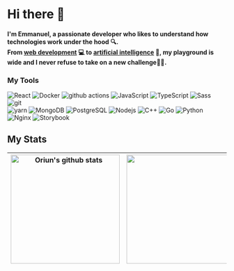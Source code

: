 <h1> Hi there 👋 </h1> 

<h4>I'm Emmanuel, a passionate developer who likes to understand how technologies work under the hood 🔍.<br/>
  From <a href="./Web.md">web development</a> 💻 to <a href="AI.md">artificial intelligence</a> 🤖, my playground is wide and I never refuse to take on a new challenge💪🔥.</h4>

<h3>My Tools</h3>
<p>
  <img alt="React" src="https://img.shields.io/badge/-React-45b8d8?style=flat-square&logo=react&logoColor=white" />
  <img alt="Docker" src="https://img.shields.io/badge/-Docker-46a2f1?style=flat-square&logo=docker&logoColor=white" />
  <img alt="github actions" src="https://img.shields.io/badge/-Github_Actions-2088FF?style=flat-square&logo=github-actions&logoColor=white" />
  <img alt="JavaScript" src="https://img.shields.io/badge/-JavaScript-EAD41C?style=flat-square&logo=javascript&logoColor=white" />
  <img alt="TypeScript" src="https://img.shields.io/badge/-TypeScript-007ACC?style=flat-square&logo=typescript&logoColor=white" />
  <img alt="Sass" src="https://img.shields.io/badge/-Sass-CC6699?style=flat-square&logo=sass&logoColor=white" />
  <img alt="git" src="https://img.shields.io/badge/-Git-F05032?style=flat-square&logo=git&logoColor=white" /><br/>
  <img alt="yarn" src="https://img.shields.io/badge/-Yarn-2C8EBB?style=flat-square&logo=yarn&logoColor=white" />
  <img alt="MongoDB" src="https://img.shields.io/badge/-MongoDB-13aa52?style=flat-square&logo=mongodb&logoColor=white" />
  <img alt="PostgreSQL" src="https://img.shields.io/badge/-PostgreSQL-336791?style=flat-square&logo=postgresql&logoColor=white" />
  <img alt="Nodejs" src="https://img.shields.io/badge/-Nodejs-43853d?style=flat-square&logo=Node.js&logoColor=white" />
  <img alt="C++" src="https://img.shields.io/badge/-C++-005494?style=flat-square&logo=cplusplus&logoColor=white" />
  <img alt="Go" src="https://img.shields.io/badge/-Go-FFFFFF?style=flat-square&logo=go&logoColor=00A7D0" />
  <img alt="Python" src="https://img.shields.io/badge/-Python-366996?style=flat-square&logo=python&logoColor=white" />
  <img alt="Nginx" src="https://img.shields.io/badge/-Nginx-009137?style=flat-square&logo=nginx&logoColor=white" />
  <img alt="Storybook" src="https://img.shields.io/badge/-Storybook-f2437e?style=flat-square&logo=storybook&logoColor=white" />
</p>

<h2>My Stats</h2>

| <img align="center" height="250" src="https://github-readme-stats.vercel.app/api?username=Oriun&show_icons=true&include_all_commits=true&theme=buefy&hide_border=true&cache_seconds=0" alt="Oriun's github stats" /> | <img height="250" align="center" src="https://github-readme-stats.vercel.app/api/top-langs/?username=Oriun&layout=compact&theme=buefy&hide_border=true&cache_seconds=0" /> |
| ------------- | ------------- |
